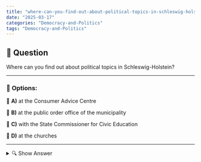 ```yaml
---
title: "where-can-you-find-out-about-political-topics-in-schleswig-holstein"
date: "2025-03-17"
categories: "Democracy-and-Politics"
tags: "Democracy-and-Politics"
---
```


## 📌 **Question**

Where can you find out about political topics in Schleswig-Holstein?



---

### 📝 **Options:**

🔘 **A)** at the Consumer Advice Centre

🔘 **B)** at the public order office of the municipality

🔘 **C)** with the State Commissioner for Civic Education

🔘 **D)** at the churches

---

<details>
  <summary>🔍 Show Answer</summary>

  <p>
💡  <b>Correct Answer:</b>  c
  </p>
  <p>
    📖<b>Explanation:</b>
    
  </p>
</details>
